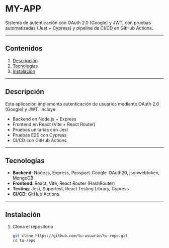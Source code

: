 # MY-APP

Sistema de autenticación con OAuth 2.0 (Google) y JWT, con pruebas automatizadas (Jest + Cypress) y pipeline de CI/CD en GitHub Actions.

---

##  Contenidos

1. [Descripción](#descripción)  
2. [Tecnologías](#tecnologías)  
3. [Instalación](#instalación)  

---

## Descripción

Esta aplicación implementa autenticación de usuarios mediante OAuth 2.0 (Google) y JWT. Incluye:

- Backend en Node.js + Express  
- Frontend en React (Vite + React Router)  
- Pruebas unitarias con Jest  
- Pruebas E2E con Cypress  
- CI/CD con GitHub Actions  

---

##  Tecnologías

- **Backend**: Node.js, Express, Passport-Google-OAuth20, jsonwebtoken, MongoDB  
- **Frontend**: React, Vite, React Router (HashRouter)  
- **Testing**: Jest, Supertest, React Testing Library, Cypress  
- **CI/CD**: GitHub Actions    

---

##  Instalación

1. Clona el repositorio  
   ```bash
   git clone https://github.com/tu-usuario/tu-repo.git
   cd tu-repo

